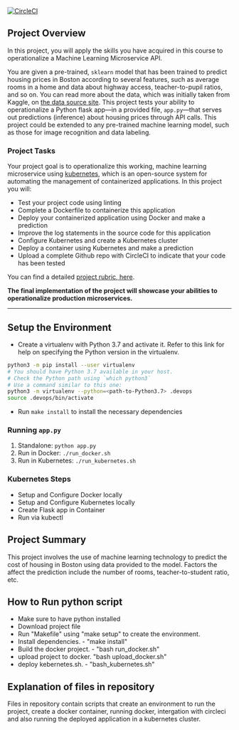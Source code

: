 [![CircleCI](https://dl.circleci.com/status-badge/img/gh/Otoole311/project4-ml-microservice-kubernetes/tree/main.svg?style=svg)](https://dl.circleci.com/status-badge/redirect/gh/Otoole311/project4-ml-microservice-kubernetes/tree/main)

## Project Overview

In this project, you will apply the skills you have acquired in this course to operationalize a Machine Learning Microservice API. 

You are given a pre-trained, `sklearn` model that has been trained to predict housing prices in Boston according to several features, such as average rooms in a home and data about highway access, teacher-to-pupil ratios, and so on. You can read more about the data, which was initially taken from Kaggle, on [the data source site](https://www.kaggle.com/c/boston-housing). This project tests your ability to operationalize a Python flask app—in a provided file, `app.py`—that serves out predictions (inference) about housing prices through API calls. This project could be extended to any pre-trained machine learning model, such as those for image recognition and data labeling.

### Project Tasks

Your project goal is to operationalize this working, machine learning microservice using [kubernetes](https://kubernetes.io/), which is an open-source system for automating the management of containerized applications. In this project you will:
* Test your project code using linting
* Complete a Dockerfile to containerize this application
* Deploy your containerized application using Docker and make a prediction
* Improve the log statements in the source code for this application
* Configure Kubernetes and create a Kubernetes cluster
* Deploy a container using Kubernetes and make a prediction
* Upload a complete Github repo with CircleCI to indicate that your code has been tested

You can find a detailed [project rubric, here](https://review.udacity.com/#!/rubrics/2576/view).

**The final implementation of the project will showcase your abilities to operationalize production microservices.**

---

## Setup the Environment

* Create a virtualenv with Python 3.7 and activate it. Refer to this link for help on specifying the Python version in the virtualenv. 
```bash
python3 -m pip install --user virtualenv
# You should have Python 3.7 available in your host. 
# Check the Python path using `which python3`
# Use a command similar to this one:
python3 -m virtualenv --python=<path-to-Python3.7> .devops
source .devops/bin/activate
```
* Run `make install` to install the necessary dependencies

### Running `app.py`

1. Standalone:  `python app.py`
2. Run in Docker:  `./run_docker.sh`
3. Run in Kubernetes:  `./run_kubernetes.sh`

### Kubernetes Steps

* Setup and Configure Docker locally
* Setup and Configure Kubernetes locally
* Create Flask app in Container
* Run via kubectl

## Project Summary ##
This project involves the use of machine learning technology to predict the cost of housing in Boston using data provided to the model.
Factors the affect the prediction include the number of rooms, teacher-to-student ratio, etc.

## How to Run python script ##
* Make sure to have python installed
* Download project file
* Run "Makefile" using "make setup" to create the environment.
* Install dependencies.  - "make install"
* Build the docker project. - "bash run_docker.sh"
* upload project to docker. "bash upload_docker.sh"
* deploy kebernetes.sh. - "bash_kubernetes.sh"

## Explanation of files in repository
Files in repository contain scripts that create an environment to run the project, create a docker container, running docker, intergation with circleci and also running the deployed application in a kubernetes cluster.
